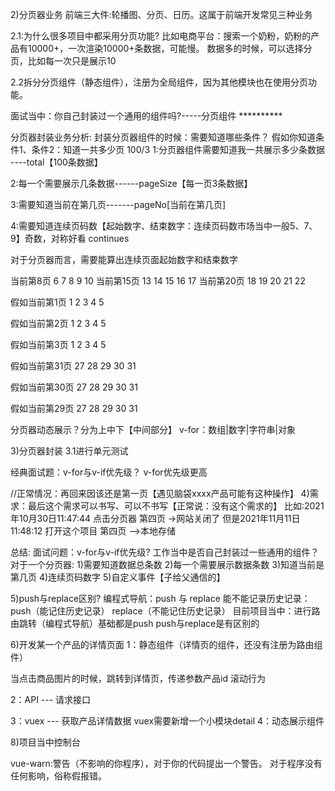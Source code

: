 

2)分页器业务
前端三大件:轮播图、分页、日历。这属于前端开发常见三种业务

2.1:为什么很多项目中都采用分页功能?
比如电商平台：搜索一个奶粉，奶粉的产品有10000+，一次渲染10000+条数据，可能慢。
数据多的时候，可以选择分页，比如每一次只是展示10

2.2拆分分页组件（静态组件），注册为全局组件，因为其他模块也在使用分页功能。



面试当中：你自己封装过一个通用的组件吗?-----分页组件 **********



分页器封装业务分析:
封装分页器组件的时候：需要知道哪些条件？
假如你知道条件1、条件2：知道一共多少页 100/3
1:分页器组件需要知道我一共展示多少条数据 ----total【100条数据】

2:每一个需要展示几条数据------pageSize【每一页3条数据】

3:需要知道当前在第几页-------pageNo[当前在第几页]

4:需要知道连续页码数【起始数字、结束数字：连续页码数市场当中一般5、7、9】奇数，对称好看 continues


对于分页器而言，需要能算出连续页面起始数字和结束数字

当前第8页  6 7 8 9 10
当前第15页  13 14 15 16 17
当前第20页  18 19 20 21 22

假如当前第1页
1 2 3 4 5

假如当前第2页
1 2 3 4 5

假如当前第3页
1 2 3 4 5

假如当前第31页
27 28 29 30 31

假如当前第30页
27 28 29 30 31

假如当前第29页
27 28 29 30 31


分页器动态展示？分为上中下【中间部分】
v-for：数组|数字|字符串|对象


3)分页器封装
3.1进行单元测试


经典面试题：v-for与v-if优先级？ v-for优先级更高



//正常情况：再回来因该还是第一页【遇见脑袋xxxx产品可能有这种操作】
4)需求：最后这个需求可以书写、可以不书写【正常说：没有这个需求的】
比如:2021年10月30日11:47:44 点击分页器   第四页 ->网站关闭了
但是2021年11月11日11:48:12  打开这个项目 第四页 -->本地存储



总结:
面试问题：v-for与v-if优先级?
        工作当中是否自己封装过一些通用的组件？
对于一个分页器:
1)需要知道数据总条数
2)每一个需要展示数据条数
3)知道当前是第几页
4)连续页码数字
5)自定义事件【子给父通信的】



5)push与replace区别?
编程式导航：push 与 replace
能不能记录历史记录：push（能记住历史记录）  replace（不能记住历史记录）
目前项目当中：进行路由跳转（编程式导航）基础都是push
push与replace是有区别的





6)开发某一个产品的详情页面
  1：静态组件（详情页的组件，还没有注册为路由组件）

  当点击商品图片的时候，跳转到详情页，传递参数产品id
  滚动行为

  2：API --- 请求接口

  3：vuex --- 获取产品详情数据
    vuex需要新增一个小模块detail
  4：动态展示组件


8)项目当中控制台

vue-warn:警告（不影响的你程序），对于你的代码提出一个警告。
对于程序没有任何影响，俗称假报错。

